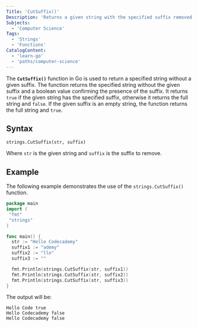 ```yaml
---
Title: 'CutSuffix()'
Description: 'Returns a given string with the specified suffix removed and a boolean value confirming if the suffix was present.'
Subjects:
  - 'Computer Science'
Tags:
  - 'Strings'
  - 'Functions'
CatalogContent:
  - 'learn-go'
  - 'paths/computer-science'
---
```


The **`CutSuffix()`** function in Go is used to return a specified string without a given suffix. The function returns the specified string without the given suffix and a boolean value confirming the presence of the suffix. It returns `true` if the given string has the specified suffix, otherwise it returns the full string and `false`. If the given suffix is an empty string, the function returns the full string and `true`.

## Syntax

```pseudo
strings.CutSuffix(str, suffix)
```

Where `str` is the given string and `suffix` is the suffix to remove.

## Example

The following example demonstrates the use of the `strings.CutSuffix()` function.

```go
package main
import (
 "fmt"
 "strings"
)

func main() {
  str := "Hello Codecademy"
  suffix1 := "ademy"
  suffix2 := "llo"
  suffix3 := ""

  fmt.Println(strings.CutSuffix(str, suffix1))
  fmt.Println(strings.CutSuffix(str, suffix2))
  fmt.Println(strings.CutSuffix(str, suffix3))
}
```

The output will be:

```shell
Hello Code true
Hello Codecademy false
Hello Codecademy false
```
